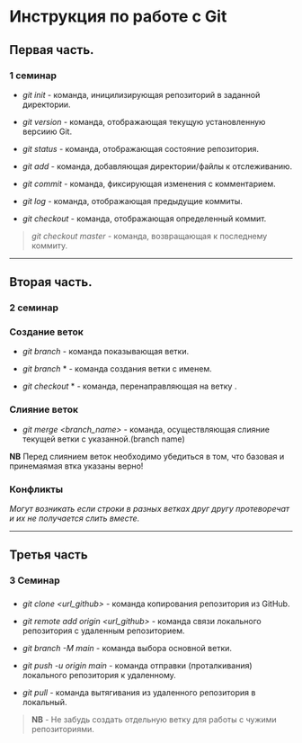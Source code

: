 # Инструкция по работе с Git

## Первая часть.

### 1 семинар

* *git init* - команда, иницилизирующая репозиторий в заданной директории.

* *git version* - команда, отображающая текущую установленную версиию Git.

* *git status* - команда, отображающая состояние репозитория.

* _git add_ - команда, добавляющая директории/файлы к отслеживанию.

* _git commit_ - команда, фиксирующая изменения с комментарием.

* _git log_ - команда, отображающая предыдущие коммиты.

* _git checkout_ - команда, отображающая определенный коммит.

> _git checkout master_ - команда, возвращающая к последнему коммиту.

---


## Вторая часть.

### 2 семинар

### Создание веток

* _git branch_ - команда показывающая ветки.

* _git branch_ <branch name>* - команда создания ветки с именем.

* _git checkout_ <branch name>* - команда, перенаправляющая на ветку <branch name>.

### Слияние веток

* *git merge <branch_name>* - команда, осуществляющая слияние текущей ветки с указанной.(branch name)

__NB__ Перед слиянием веток необходимо убедиться в том, что базовая и принемаямая втка указаны верно!

### Конфликты

_Могут возникать если строки в разных ветках друг другу протеворечат и их не получается слить вместе._

---

## Третья часть

### 3 Семинар

### 

* _git clone <url_github>_ - команда копирования репозитория из GitHub.

* _git remote add origin <url_github>_ - команда связи локального репозитория с удаленным репозиторием.

* _git branch -M main_ - команда выбора основной ветки.

* _git push -u origin main_ - команда отправки (проталкивания) локального репозитория к удаленному.

* _git pull_ - команда вытягивания из удаленного репозитория в локальный.

> __NB__ - Не забудь создать отдельную ветку для работы с чужими репозиториями. 